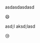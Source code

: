 
<!-- Markdown Monster Content -->
asdasdasdasd

😄

asd;l aksd;lasd

😢
<!-- End Markdown Monster Content -->
